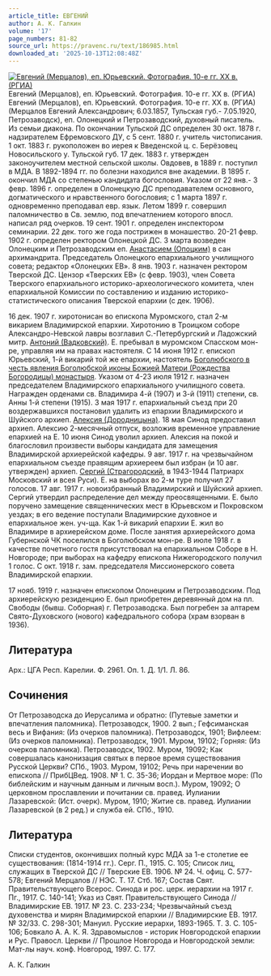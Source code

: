 ```yaml
---
article_title: ЕВГЕНИЙ
author: А. К. Галкин
volume: '17'
page_numbers: 81-82
source_url: https://pravenc.ru/text/186985.html
downloaded_at: '2025-10-13T12:08:48Z'
---
```


[![Евгений (Мерцалов), еп. Юрьевский. Фотография. 10-е гг. XX в. (РГИА)](https://pravenc.ru/data/771/492/1234/i200.jpg "Кликните для увеличения картинки")](https://pravenc.ru/data/771/492/1234/i400.jpg)Евгений (Мерцалов), еп. Юрьевский. Фотография. 10-е гг. XX в. (РГИА)  
Евгений (Мерцалов), еп. Юрьевский. Фотография. 10-е гг. XX в. (РГИА)(Мерцалов Евгений Александрович; 6.03.1857, Тульская губ.- 7.05.1920, Петрозаводск), еп. Олонецкий и Петрозаводский, духовный писатель. Из семьи диакона. По окончании Тульской ДС определен 30 окт. 1878 г. надзирателем Ефремовского ДУ, с 5 сент. 1880 г. учитель чистописания. 1 окт. 1883 г. рукоположен во иерея к Введенской ц. с. Берёзовец Новосильского у. Тульской губ. 17 дек. 1883 г. утвержден законоучителем местной сельской школы. Овдовев, в 1889 г. поступил в МДА. В 1892-1894 гг. по болезни находился вне академии. В 1895 г. окончил МДА со степенью кандидата богословия. Указом от 22 янв.- 3 февр. 1896 г. определен в Олонецкую ДС преподавателем основного, догматического и нравственного богословия; с 1 марта 1897 г. одновременно преподавал евр. язык. Летом 1899 г. совершил паломничество в Св. землю, под впечатлением которого впосл. написал ряд очерков. 19 сент. 1901 г. определен инспектором семинарии. 22 дек. того же года пострижен в монашество. 20-21 февр. 1902 г. определен ректором Олонецкой ДС. 3 марта возведен Олонецким и Петрозаводским еп. [Анастасием (Опоцким)](<https://pravenc.ru/text/АНАСТАСИЙ (Опоцкий.html>) в сан архимандрита. Председатель Олонецкого епархиального училищного совета; редактор «Олонецких ЕВ». 8 янв. 1903 г. назначен ректором Тверской ДС. Цензор «Тверских ЕВ» (с февр. 1903), член Совета Тверского епархиального историко-археологического комитета, член епархиальной Комиссии по составлению и изданию историко-статистического описания Тверской епархии (с дек. 1906).

16 дек. 1907 г. хиротонисан во епископа Муромского, стал 2-м викарием Владимирской епархии. Хиротонию в Троицком соборе Александро-Невской лавры возглавил С.-Петербургский и Ладожский митр. [Антоний (Вадковский)](<https://pravenc.ru/text/Антоний (Вадковский).html>). Е. пребывал в муромском Спасском мон-ре, управляя им на правах настоятеля. С 14 июня 1912 г. епископ Юрьевский, 1-й викарий той же епархии, настоятель [Боголюбского в честь явления Боголюбской иконы Божией Матери (Рождества Богородицы) монастыря](<https://pravenc.ru/text/Боголюбского в честь явления Боголюбской иконы Божией Матери (Рождества Богородицы) монастыря.html>). Указом от 4-23 июля 1912 г. назначен председателем Владимирского епархиального училищного совета. Награжден орденами св. Владимира 4-й (1907) и 3-й (1911) степени, св. Анны 1-й степени (1915). 3 мая 1917 г. епархиальный съезд при 20 воздержавшихся постановил удалить из епархии Владимирского и Шуйского архиеп. [Алексия (Дородницына)](<https://pravenc.ru/text/Алексия (Дородницына).html>). 18 мая Синод предоставил архиеп. Алексию 2-месячный отпуск, возложив временное управление епархией на Е. 10 июня Синод уволил архиеп. Алексия на покой и благословил произвести выборы кандидата для замещения Владимирской архиерейской кафедры. 9 авг. 1917 г. на чрезвычайном епархиальном съезде правящим архиереем был избран (и 10 авг. утвержден) архиеп. [Сергий (Страгородский](<https://pravenc.ru/text/Сергий (Страгородский.html>), в 1943-1944 Патриарх Московский и всея Руси). Е. на выборах во 2-м туре получил 27 голосов. 17 авг. 1917 г. новоизбранный Владимирский и Шуйский архиеп. Сергий утвердил распределение дел между преосвященными. Е. было поручено замещение священнических мест в Юрьевском и Покровском уездах; в его ведение поступали Владимирские духовное и епархиальное жен. уч-ща. Как 1-й викарий епархии Е. жил во Владимире в архиерейском доме. После занятия архиерейского дома Губернской ЧК поселился в Боголюбском мон-ре. В июле 1918 г. в качестве почетного гостя присутствовал на епархиальном Соборе в Н. Новгороде; при выборах на кафедру епископа Нижегородского получил 1 голос. С окт. 1918 г. зам. председателя Миссионерского совета Владимирской епархии.

17 нояб. 1919 г. назначен епископом Олонецким и Петрозаводским. Под архиерейскую резиденцию Е. был приобретен деревянный дом на пл. Свободы (бывш. Соборная) г. Петрозаводска. Был погребен за алтарем Свято-Духовского (нового) кафедрального собора (храм взорван в 1936).

## Литература

Арх.: ЦГА Респ. Карелии. Ф. 2961. Оп. 1. Д. 1/1. Л. 86.

## Сочинения

От Петрозаводска до Иерусалима и обратно: (Путевые заметки и впечатления паломника). Петрозаводск, 1900. 2 вып.; Гефсиманская весь и Вифания: (Из очерков паломника). Петрозаводск, 1901; Вифлеем: (Из очерков паломника). Петрозаводск, 1901. Муром, 19102; Горняя: (Из очерков паломника). Петрозаводск, 1902. Муром, 19092; Как совершалась канонизация святых в первое время существования Русской Церкви? СПб., 1903. Муром, 19102; Речь при наречении во епископа // ПрибЦВед. 1908. № 1. С. 35-36; Иордан и Мертвое море: (По библейским и научным данным и личным восп.). Муром, 19092; О церковном прославлении и почитании св. правед. Иулиании Лазаревской: (Ист. очерк). Муром, 1910; Житие св. правед. Иулиании Лазаревской (в 2 ред.) и служба ей. СПб., 1910.

## Литература

Списки студентов, окончивших полный курс МДА за 1-е столетие ее существования: (1814-1914 гг.). Серг. П., 1915. С. 105; Список лиц, служащих в Тверской ДС // Тверские ЕВ. 1906. № 24. Ч. офиц. С. 577-578; Евгений Мерцалов // НЭС. Т. 17. Стб. 167; Состав Свят. Правительствующего Всерос. Синода и рос. церк. иерархии на 1917 г. Пг., 1917. С. 140-141; Указ из Свят. Правительствующего Синода // Владимирские ЕВ. 1917. № 23. С. 233-234; Чрезвычайный съезд духовенства и мирян Владимирской епархии // Владимирские ЕВ. 1917. № 32/33. С. 298-301; Мануил. Русские иерархи, 1893-1965. Т. 3. С. 105-106; Бовкало А. А. К. Я. Здравомыслов - историк Новгородской епархии и Рус. Правосл. Церкви // Прошлое Новгорода и Новгородской земли: Мат-лы науч. конф. Новгород, 1997. С. 177.

А. К. Галкин
